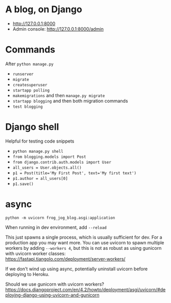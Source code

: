 # A blog, on Django
- http://127.0.0.1:8000
- Admin console: http://127.0.0.1:8000/admin

# Commands
After `python manage.py`
- `runserver`
- `migrate`
- `createsuperuser`
- `startapp polling`
- `makemigrations` and then `manage.py migrate`
- `startapp blogging` and then both migration commands
- `test blogging`

# Django shell
Helpful for testing code snippets
- `python manage.py shell`
- `from blogging.models import Post`
- `from django.contrib.auth.models import User`
- `all_users = User.objects.all()`
- `p1 = Post(title='My First Post', text='My first text')`
- `p1.author = all_users[0]`
- `p1.save()`

# async
`python -m uvicorn frog_jog_blog.asgi:application`

When running in dev environment, add `--reload`

This just spawns a single process, which is usually sufficient for dev. For a production app you may want more.
You can use uvicorn to spawn multiple workers by adding `--workers 4`,
but this is not as robust as using gunicorn with uvicorn worker classes:
https://fastapi.tiangolo.com/deployment/server-workers/

If we don't wind up using async, potentially uninstall uvicorn before deploying to Heroku.

Should we use gunicorn with uvicorn workers?
https://docs.djangoproject.com/en/4.2/howto/deployment/asgi/uvicorn/#deploying-django-using-uvicorn-and-gunicorn
